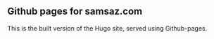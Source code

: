 ## Github pages for samsaz.com

This is the built version of the Hugo site, served using Github-pages.
